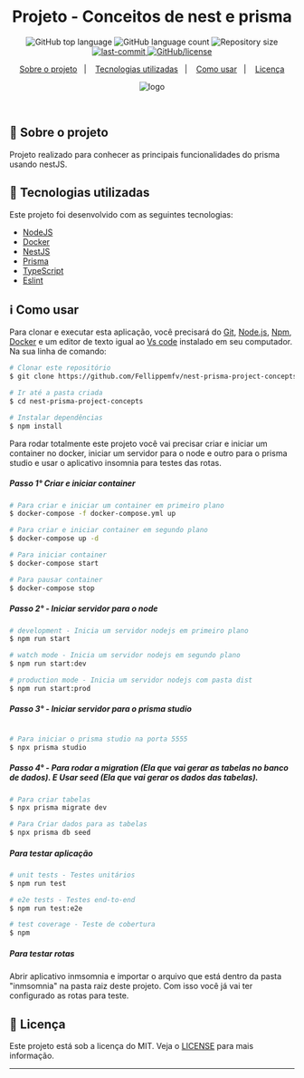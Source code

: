 <h1 align="center"> Projeto - Conceitos de nest e prisma </h1>

<p align="center">
  <img alt="GitHub top language" src="https://img.shields.io/github/languages/top/Fellippemfv/nest-prisma-project-concepts">

  <img alt="GitHub language count" src="https://img.shields.io/github/languages/count/Fellippemfv/nest-prisma-project-concepts?color=red">

  <img alt="Repository size" src="https://img.shields.io/github/repo-size/Fellippemfv/nest-prisma-project-concepts?color=yellow">
  
  <a href="https://github.com/Fellippemfv/nest-prisma-project-concepts/commits/master">
  	<img alt="last-commit" src="https://img.shields.io/github/last-commit/Fellippemfv/nest-prisma-project-concepts">
  </a>

  <a href="https://github.com/Fellippemfv/nest-prisma-project-concepts/blob/master/LICENSE.md">
  	<img alt="GitHub/license" src="https://img.shields.io/github/license/Fellippemfv/nest-prisma-project-concepts">
  </a>
</p>

<p align="center">
  <a href="#round_pushpin-sobre-o-projeto">Sobre o projeto</a>&nbsp;&nbsp;&nbsp;|&nbsp;&nbsp;&nbsp;
  <a href="#rocket-tecnologias-utilizadas">Tecnologias utilizadas</a>&nbsp;&nbsp;&nbsp;|&nbsp;&nbsp;&nbsp;
  <a href="#information_source-como-usar">Como usar</a>&nbsp;&nbsp;&nbsp;|&nbsp;&nbsp;&nbsp;
  <a href="#memo-licença">Licença</a>
</p>

<p align="center">
  <img alt="logo" title="logo" src="https://user-images.githubusercontent.com/67835741/200043624-cfa0a999-6a95-482c-ab68-7e546a02282e.png" />
</p>

<br>

## :round_pushpin: Sobre o projeto

 Projeto realizado para conhecer as principais funcionalidades do prisma usando nestJS.


## :rocket: Tecnologias utilizadas

Este projeto foi desenvolvido com as seguintes tecnologias:

-  [NodeJS](https://nodejs.org/en/)
-  [Docker](https://www.docker.com)
-  [NestJS](https://docs.nestjs.com )
-  [Prisma](https://www.prisma.io)
-  [TypeScript](https://www.typescriptlang.org)
-  [Eslint](https://eslint.org)

## :information_source: Como usar

Para clonar e executar esta aplicação, você precisará do [Git](https://git-scm.com), [Node.js](https://nodejs.org/en/), [Npm](https://www.npmjs.com/), [Docker](https://www.docker.com) e um editor de texto igual ao [Vs code](https://code.visualstudio.com/) instalado em seu computador. Na sua linha de comando:

```bash
# Clonar este repositório
$ git clone https://github.com/Fellippemfv/nest-prisma-project-concepts.git

# Ir até a pasta criada
$ cd nest-prisma-project-concepts

# Instalar dependências
$ npm install
```
Para rodar totalmente este projeto você vai precisar criar e iniciar um container no docker, iniciar um servidor para o node e outro para o prisma studio e usar o aplicativo insomnia para testes das rotas.

##### Passo  1° Criar e iniciar container

```bash
# Para criar e iniciar um container em primeiro plano
$ docker-compose -f docker-compose.yml up

# Para criar e iniciar container em segundo plano
$ docker-compose up -d

# Para iniciar container
$ docker-compose start

# Para pausar container
$ docker-compose stop
```

##### Passo 2° - Iniciar servidor para o node

```bash
# development - Inicia um servidor nodejs em primeiro plano
$ npm run start

# watch mode - Inicia um servidor nodejs em segundo plano
$ npm run start:dev

# production mode - Inicia um servidor nodejs com pasta dist
$ npm run start:prod
```


##### Passo  3° - Iniciar servidor para o prisma studio

```bash

# Para iniciar o prisma studio na porta 5555
$ npx prisma studio
```

##### Passo  4° - Para rodar a migration (Ela que vai gerar as tabelas no banco de dados). E Usar seed (Ela que vai gerar os dados das tabelas).
```bash
# Para criar tabelas
$ npx prisma migrate dev

# Para Criar dados para as tabelas
$ npx prisma db seed
```

##### Para testar aplicação
```bash
# unit tests - Testes unitários
$ npm run test

# e2e tests - Testes end-to-end
$ npm run test:e2e

# test coverage - Teste de cobertura
$ npm 
```
##### Para testar rotas 
Abrir aplicativo inmsomnia e importar o arquivo que está dentro da pasta "inmsomnia" na pasta raiz deste projeto. Com isso você já vai ter configurado as rotas para teste.

## :memo: Licença

Este projeto está sob a licença do MIT. Veja o [LICENSE](https://github.com/Fellippemfv/prisma-project-movie-rentals/blob/master/LICENSE.md) para mais informação.

---